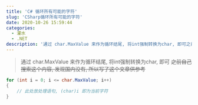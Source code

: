 ```yaml
---
title: 'C# 循环所有可能的字符'
slug: 'CSharp循环所有可能的字符'
date: 2020-10-26 15:59:44
categories:
  - 灌水
  - .NET
description: '通过 char.MaxValue 来作为循环结尾, 将int强制转换为char, 即可之前自己搜索这个内容, 发现国内没有, 所以写了这个文章供参考for (int i = 0; i <= char.MaxValue; i++){    // 此处放处理语句, (char)i 即为当前字符}...'
---
```


> 通过 char.MaxValue 来作为循环结尾, 将int强制转换为char, 即可
> ~~之前自己搜索这个内容, 发现国内没有, 所以写了这个文章供参考~~ 


```csharp
for (int i = 0; i <= char.MaxValue; i++)
{
    // 此处放处理语句, (char)i 即为当前字符
}
```
 
